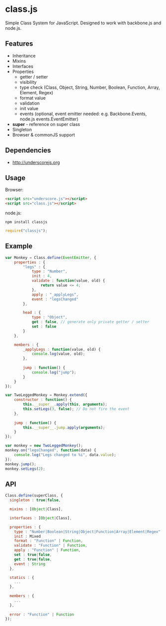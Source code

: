 class.js
========

Simple Class System for JavaScript. Designed to work with backbone.js and node.js.

## Features

  * Inheritance
  * Mixins
  * Interfaces
  * Properties
    * getter / setter
    * visibility
  	* type check (Class, Object, String, Number, Boolean, Function, Array, Element, Regex)
  	* format value
    * validation
    * init value
    * events (optional, event emitter needed: e.g. Backbone.Events, node.js events.EventEmitter)
  * __super__ - reference on super class
  * Singleton
  * Browser & commonJS support

## Dependencies

  * http://underscorejs.org

## Usage

Browser:

```html
<script src="underscore.js"></script>
<script src="class.js"></script>
```

node.js:

```
npm install classjs
```

```js
require("classjs");
```

## Example


```js
var Monkey = Class.define(EventEmitter, {
	properties : {
		"legs" : {
			type : "Number",
			init : 4,
			validate : function(value, old) {
				return value <= 4;
			},
			apply : "_applyLegs",
			event : "legsChanged"
		},

		head : {
			type : "Object",
			get : false, // generate only private getter / setter
			set : false
		}
	},

	members : {
		_applyLegs : function(value, old) {
			console.log(value, old);
		},
		
		jump : function() {
			console.log("jump");
		}
	}
});

var TwoLeggedMonkey = Monkey.extend({
	constructor : function() {
		this.__super__.apply(this, arguments);
		this.setLegs(3, false); // Do not fire the event
	},
	
	jump : function() {
		this.__super__.jump.apply(arguments);
	}
});

var monkey = new TwoLeggedMonkey();
monkey.on("legsChanged", function(data) {
	console.log("Legs changed to %i", data.value);
});
monkey.jump();
monkey.setLegs(2);
```

## API

```js
Class.define(superClass, {
  singleton : true|false,

  mixins : [Object|Class],

  interfaces : [Object|Class],

  properties : {
    type : "Number|Boolean|String|Object|Function|Array|Element|Regex" | Class,
    init : Mixed
    format : "Function" | Function,
    validate : "Function" | Function,
    apply : "Function" | Function,
    set : true|false,
    get : true|false,
    event : String
  },

  statics : {
    ...
  },
  
  members : {
    ...
  },
  
  error : "Function" | Function
});
```